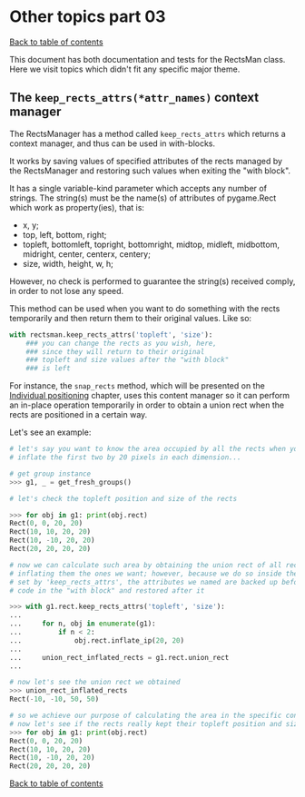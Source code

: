 # Other topics part 03

[Back to table of contents](README.md#table-of-contents)

This document has both documentation and tests for the RectsMan class. Here we visit topics which didn't fit any specific major theme.


## The `keep_rects_attrs(*attr_names)` context manager

The RectsManager has a method called `keep_rects_attrs` which returns a context manager, and thus can be used in with-blocks.

It works by saving values of specified attributes of the rects managed by the RectsManager and restoring such values when exiting the "with block".

It has a single variable-kind parameter which accepts any number of strings. The string(s) must be the name(s) of attributes of pygame.Rect which work as property(ies), that is:

- x, y;
- top, left, bottom, right;
- topleft, bottomleft, topright, bottomright, midtop, midleft, midbottom, midright, center, centerx, centery;
- size, width, height, w, h;

However, no check is performed to guarantee the string(s) received comply, in order to not lose any speed. 

This method can be used when you want to do something with the rects temporarily and then return them to their original values. Like so:

```python
with rectsman.keep_rects_attrs('topleft', 'size'):
    ### you can change the rects as you wish, here,
    ### since they will return to their original
    ### topleft and size values after the "with block"
    ### is left
```

For instance, the `snap_rects` method, which will be presented on the [Individual positioning](individual_positioning.test.md#rectsmanagersnap_rects-and-snap_rects_ip) chapter, uses this content manager so it can perform an in-place operation temporarily in order to obtain a union rect when the rects are positioned in a certain way.

Let's see an example:

```python
# let's say you want to know the area occupied by all the rects when you
# inflate the first two by 20 pixels in each dimension...

# get group instance
>>> g1, _ = get_fresh_groups()

# let's check the topleft position and size of the rects

>>> for obj in g1: print(obj.rect)
Rect(0, 0, 20, 20)
Rect(10, 10, 20, 20)
Rect(10, -10, 20, 20)
Rect(20, 20, 20, 20)

# now we can calculate such area by obtaining the union rect of all rects after
# inflating them the ones we want; however, because we do so inside the context
# set by 'keep_rects_attrs', the attributes we named are backed up before the
# code in the "with block" and restored after it

>>> with g1.rect.keep_rects_attrs('topleft', 'size'):
... 
...     for n, obj in enumerate(g1):
...         if n < 2:
...             obj.rect.inflate_ip(20, 20)
... 
...     union_rect_inflated_rects = g1.rect.union_rect
... 

# now let's see the union rect we obtained
>>> union_rect_inflated_rects
Rect(-10, -10, 50, 50)

# so we achieve our purpose of calculating the area in the specific conditions;
# now let's see if the rects really kept their topleft position and size...
>>> for obj in g1: print(obj.rect)
Rect(0, 0, 20, 20)
Rect(10, 10, 20, 20)
Rect(10, -10, 20, 20)
Rect(20, 20, 20, 20)

```

[Back to table of contents](README.md#table-of-contents)
